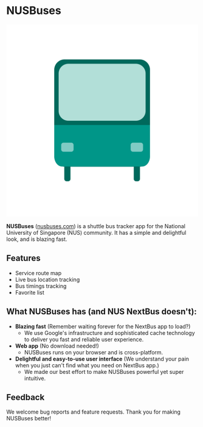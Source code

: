 # NUSBuses 
![logo](src/assets/logo.svg)

**NUSBuses** ([nusbuses.com](nusbuses.com)) is a shuttle bus tracker app for the National University of
 Singapore (NUS) community. It has a 
simple and delightful look, and is blazing fast. 

## Features
- Service route map
- Live bus location tracking
- Bus timings tracking
- Favorite list


## What NUSBuses has (and NUS NextBus doesn't):
- **Blazing fast** (Remember waiting forever for the NextBus app to load?)
    - We use Google's infrastructure and sophisticated cache technology to deliver 
    you fast and reliable user experience.
- **Web app** (No download needed!)
    - NUSBuses runs on your browser and is cross-platform.
- **Delightful and easy-to-use user interface** (We understand your pain when you just 
can't find what you need on NextBus app.)
    -  We made our best effort to make NUSBuses powerful yet super intuitive.
    
## Feedback
We welcome bug reports and feature requests. Thank you for making NUSBuses better!